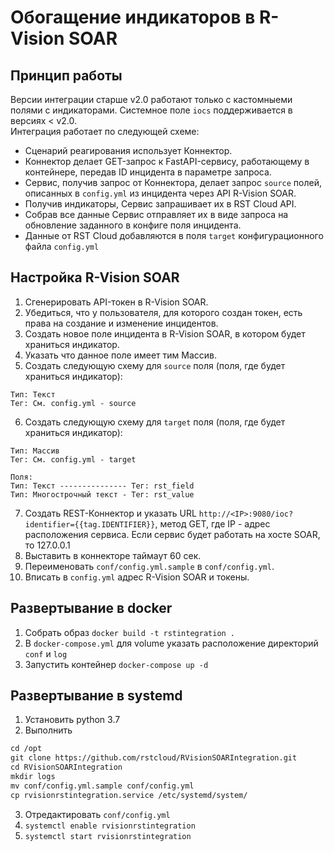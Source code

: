 # Обогащение индикаторов в R-Vision SOAR
## Принцип работы
Версии интеграции старше v2.0 работают только с кастомныеми полями с индикаторами. 
Системное поле `iocs` поддерживается в версиях < v2.0.  
Интеграция работает по следующей схеме:
- Сценарий реагирования использует Коннектор.
- Коннектор делает GET-запрос к FastAPI-сервису, работающему в контейнере, передав ID инцидента в параметре запроса.
- Сервис, получив запрос от Коннектора, делает запрос `source` полей, описанных в `config.yml` из инцидента через API R-Vision SOAR.
- Получив индикаторы, Сервис запрашивает их в RST Cloud API.
- Собрав все данные Сервис отправляет их в виде запроса на обновление заданного в конфиге поля инцидента.
- Данные от RST Cloud добавляются в поля `target` конфигурационного файла `config.yml`

## Настройка R-Vision SOAR
1. Сгенерировать API-токен в R-Vision SOAR.
2. Убедиться, что у пользователя, для которого создан токен, есть права на создание и изменение инцидентов.
3. Создать новое поле инцидента в R-Vision SOAR, в котором будет храниться индикатор.
4. Указать что данное поле имеет тим Массив.
5. Создать следующую схему для `source` поля (поля, где будет храниться индикатор):
```
Тип: Текст
Тег: См. config.yml - source
```
6. Создать следующую схему для `target` поля (поля, где будет храниться индикатор):
```
Тип: Массив
Тег: См. config.yml - target

Поля:
Тип: Текст --------------- Тег: rst_field
Тип: Многострочный текст - Тег: rst_value
```
7. Создать REST-Коннектор и указать URL `http://<IP>:9080/ioc?identifier={{tag.IDENTIFIER}}`, метод GET, где IP - адрес расположения сервиса. Если сервис будет работать на хосте SOAR, то 127.0.0.1
8. Выставить в коннекторе таймаут 60 сек.
9. Переименовать `conf/config.yml.sample` в `conf/config.yml`.
10. Вписать в `config.yml` адрес R-Vision SOAR и токены.

## Развертывание в docker
1. Собрать образ `docker build -t rstintegration .`
2. В `docker-compose.yml` для volume указать расположение директорий `conf` и `log`
3. Запустить контейнер `docker-compose up -d`

## Развертывание в systemd
1. Установить python 3.7
2. Выполнить
```pip3.7 install -r requirements.txt
cd /opt
git clone https://github.com/rstcloud/RVisionSOARIntegration.git
cd RVisionSOARIntegration
mkdir logs
mv conf/config.yml.sample conf/config.yml
cp rvisionrstintegration.service /etc/systemd/system/
```
3. Отредактировать `conf/config.yml`
4. `systemctl enable rvisionrstintegration`
5. `systemctl start rvisionrstintegration`